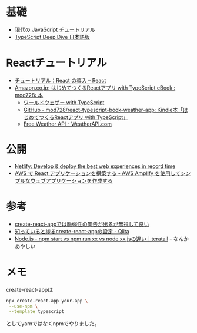 
# 基礎

* [現代の JavaScript チュートリアル](https://ja.javascript.info/)
* [TypeScript Deep Dive 日本語版](https://typescript-jp.gitbook.io/deep-dive/)

# Reactチュートリアル

* [チュートリアル：React の導入 – React](https://ja.reactjs.org/tutorial/tutorial.html)
* [Amazon.co.jp: はじめてつくるReactアプリ with TypeScript eBook : mod728: 本](https://www.amazon.co.jp/dp/B094Z1R281)
  - [ワールドウェザー with TypeScript](https://react-typescript-book-weather-app.netlify.app/links)
  - [GitHub - mod728/react-typescript-book-weather-app: Kindle本「はじめてつくるReactアプリ with TypeScript」](https://github.com/mod728/react-typescript-book-weather-app)
  - [Free Weather API - WeatherAPI.com](https://www.weatherapi.com/)

# 公開

* [Netlify: Develop & deploy the best web experiences in record time](https://www.netlify.com/)
* [AWS で React アプリケーションを構築する - AWS Amplify を使用してシンプルなウェブアプリケーションを作成する](https://aws.amazon.com/jp/getting-started/hands-on/build-react-app-amplify-graphql/)

# 参考

* [create-react-appでは脆弱性の警告が出るが無視して良い](https://zenn.dev/appare45/articles/7f667031aab94b)
* [知っていると捗るcreate-react-appの設定 - Qiita](https://qiita.com/geekduck/items/6f99a3da15dd39658fff)
* [Node.js - npm start vs npm run xx vs node xx.jsの違い｜teratail](https://teratail.com/questions/93327) - なんかあやしい

# メモ

create-react-appは
```sh
npx create-react-app your-app \
 --use-npm \
 --template typescript
```
としてyarnではなくnpmでやりました。
